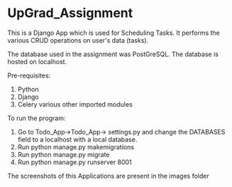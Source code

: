 # UpGrad_Assignment

This is a Django App which is used for Scheduling Tasks. It performs the various CRUD operations on user's data (tasks).

The database used in the assignment was PostGreSQL. The database is hosted on localhost.



Pre-requisites:

1. Python 
2. Django
3. Celery
various other imported modules



To run the program: 

1. Go to Todo_App->Todo_App-> settings.py and change the DATABASES field to a localhost with a local database.
2. Run python manage.py makemigrations
3. Run python manage.py migrate
3. Run python manage.py runserver 8001

The screenshots of this Applications are present in the images folder
